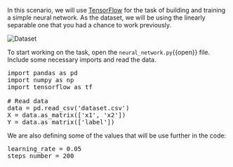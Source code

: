 In this scenario, we will use [TensorFlow](https://www.tensorflow.org/) for the task of building and training a simple neural network. As the dataset, we will be using the linearly separable one that you had a chance to work previously.

<img src="/basiafusinska/courses/deep-learning-with-tensorflow/tensorflow-training/assets/dataset.png" alt="Dataset">

To start working on the task, open the `neural_network.py`{{open}} file. Include some necessary imports and read the data.

<pre class="file" data-filename="neural_network.py" data-target="replace">
import pandas as pd
import numpy as np
import tensorflow as tf

# Read data
data = pd.read_csv('dataset.csv')
X = data.as_matrix(['x1', 'x2'])
Y = data.as_matrix(['label'])
</pre>

We are also defining some of the values that will be use further in the code:

<pre class="file" data-filename="neural_network.py" data-target="append">
learning_rate = 0.05
steps_number = 200
</pre>
